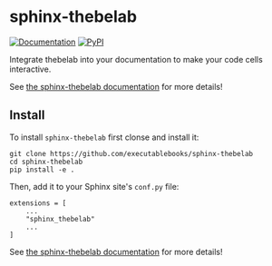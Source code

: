 # sphinx-thebelab

[![Documentation](https://readthedocs.org/projects/sphinx-thebelab/badge/?version=latest)](https://sphinx-thebelab.readthedocs.io/en/latest/?badge=latest)
[![PyPI](https://readthedocs.org/projects/sphinx-thebelab/badge/?version=latest)](https://pypi.org/project/sphinx-thebelab)

Integrate thebelab into your documentation to make your code cells interactive.

See [the sphinx-thebelab documentation](https://sphinx-thebelab.readthedocs.io/en/latest/) for more details!

## Install

To install `sphinx-thebelab` first clonse and install it:

```
git clone https://github.com/executablebooks/sphinx-thebelab
cd sphinx-thebelab
pip install -e .
```

Then, add it to your Sphinx site's `conf.py` file:

```
extensions = [
    ...
    "sphinx_thebelab"
    ...
]
```

See [the sphinx-thebelab documentation](https://sphinx-thebelab.readthedocs.io/en/latest/) for more details!
